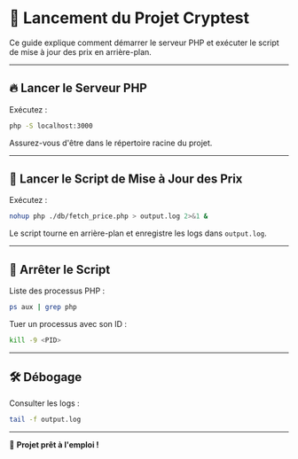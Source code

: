 # 🚀 Lancement du Projet Cryptest

Ce guide explique comment démarrer le serveur PHP et exécuter le script de mise à jour des prix en arrière-plan.

---

## 🔥 Lancer le Serveur PHP

Exécutez :

```bash
php -S localhost:3000
```

Assurez-vous d'être dans le répertoire racine du projet.

---

## 📡 Lancer le Script de Mise à Jour des Prix

Exécutez :

```bash
nohup php ./db/fetch_price.php > output.log 2>&1 &
```

Le script tourne en arrière-plan et enregistre les logs dans `output.log`.

---

## 🛑 Arrêter le Script

Liste des processus PHP :

```bash
ps aux | grep php
```

Tuer un processus avec son ID :

```bash
kill -9 <PID>
```

---

## 🛠️ Débogage

Consulter les logs :

```bash
tail -f output.log
```

---

🚀 **Projet prêt à l'emploi !**

